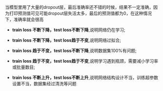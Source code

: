当模型里用了大量的dropout层，最后准确率还不错的时候，结果不一定准确，因为打印预测值可见可能dropout层失活太多，最后的预测值都为0，在这种情况下，准确率就会很高

* **train loss 不断下降，test loss不断下降**,说明网络仍在学习;

* **train loss 不断下降，test loss趋于不变**,说明网络过拟合;

* **train loss 趋于不变，test loss不断下降**,说明数据集100%有问题;

* **train loss 趋于不变，test loss趋于不变**,说明学习遇到瓶颈，需要减小学习率或批量数目;

* **train loss 不断上升，test loss不断上升**,说明网络结构设计不当，训练超参数设置不当，数据集经过清洗等问题
